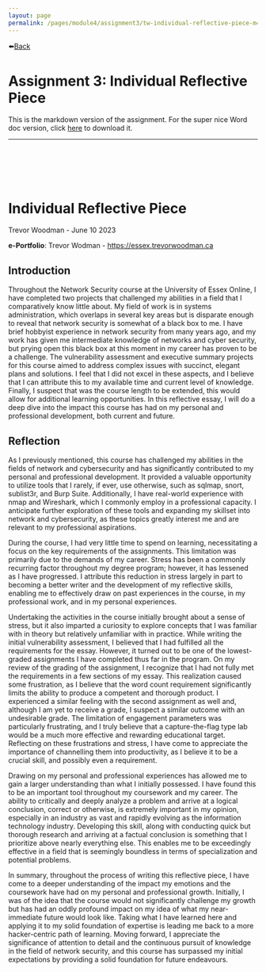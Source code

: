 ```yaml
---
layout: page
permalink: /pages/module4/assignment3/tw-individual-reflective-piece-m4a3.html
---
```


⬅️[Back](/pages/module4/assignment3/m4a3.html)

# Assignment 3: Individual Reflective Piece

This is the markdown version of the assignment. For the super nice Word doc version, click [here](/pages/module4/assignment3/TW_IndividualReflectivePiece_M4A3.docx) to download it.

---


<br/>
<br/>
<br/>
<br/>

# Individual Reflective Piece

Trevor Woodman - June 10 2023

**e-Portfolio**: Trevor Wodman - https://essex.trevorwoodman.ca

## Introduction

Throughout the Network Security course at the University of Essex Online, I have completed two projects that challenged my abilities in a field that I comparatively know little about. My field of work is in systems administration, which overlaps in several key areas but is disparate enough to reveal that network security is somewhat of a black box to me. I have brief hobbyist experience in network security from many years ago, and my work has given me intermediate knowledge of networks and cyber security, but prying open this black box at this moment in my career has proven to be a challenge. The vulnerability assessment and executive summary projects for this course aimed to address complex issues with succinct, elegant plans and solutions. I feel that I did not excel in these aspects, and I believe that I can attribute this to my available time and current level of knowledge. Finally, I suspect that was the course length to be extended, this would allow for additional learning opportunities. In this reflective essay, I will do a deep dive into the impact this course has had on my personal and professional development, both current and future.

## Reflection

As I previously mentioned, this course has challenged my abilities in the fields of network and cybersecurity and has significantly contributed to my personal and professional development. It provided a valuable opportunity to utilize tools that I rarely, if ever, use otherwise, such as sqlmap, snort, sublist3r, and Burp Suite. Additionally, I have real-world experience with nmap and Wireshark, which I commonly employ in a professional capacity. I anticipate further exploration of these tools and expanding my skillset into network and cybersecurity, as these topics greatly interest me and are relevant to my professional aspirations.

During the course, I had very little time to spend on learning, necessitating a focus on the key requirements of the assignments. This limitation was primarily due to the demands of my career. Stress has been a commonly recurring factor throughout my degree program; however, it has lessened as I have progressed. I attribute this reduction in stress largely in part to becoming a better writer and the development of my reflective skills, enabling me to effectively draw on past experiences in the course, in my professional work, and in my personal experiences.

Undertaking the activities in the course initially brought about a sense of stress, but it also imparted a curiosity to explore concepts that I was familiar with in theory but relatively unfamiliar with in practice. While writing the initial vulnerability assessment, I believed that I had fulfilled all the requirements for the essay. However, it turned out to be one of the lowest-graded assignments I have completed thus far in the program. On my review of the grading of the assignment, I recognize that I had not fully met the requirements in a few sections of my essay. This realization caused some frustration, as I believe that the word count requirement significantly limits the ability to produce a competent and thorough product. I experienced a similar feeling with the second assignment as well and, although I am yet to receive a grade, I suspect a similar outcome with an undesirable grade. The limitation of engagement parameters was particularly frustrating, and I truly believe that a capture-the-flag type lab would be a much more effective and rewarding educational target. Reflecting on these frustrations and stress, I have come to appreciate the importance of channelling them into productivity, as I believe it to be a crucial skill, and possibly even a requirement.

Drawing on my personal and professional experiences has allowed me to gain a larger understanding than what I initially possessed. I have found this to be an important tool throughout my coursework and my career. The ability to critically and deeply analyze a problem and arrive at a logical conclusion, correct or otherwise, is extremely important in my opinion, especially in an industry as vast and rapidly evolving as the information technology industry. Developing this skill, along with conducting quick but thorough research and arriving at a factual conclusion is something that I prioritize above nearly everything else. This enables me to be exceedingly effective in a field that is seemingly boundless in terms of specialization and potential problems.

In summary, throughout the process of writing this reflective piece, I have come to a deeper understanding of the impact my emotions and the coursework have had on my personal and professional growth. Initially, I was of the idea that the course would not significantly challenge my growth but has had an oddly profound impact on my idea of what my near-immediate future would look like. Taking what I have learned here and applying it to my solid foundation of expertise is leading me back to a more hacker-centric path of learning. Moving forward, I appreciate the significance of attention to detail and the continuous pursuit of knowledge in the field of network security, and this course has surpassed my initial expectations by providing a solid foundation for future endeavours.
